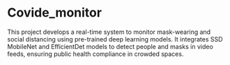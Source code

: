 # Covide_monitor
This project develops a real-time system to monitor mask-wearing and social distancing using pre-trained deep learning models. It integrates SSD MobileNet and EfficientDet models to detect people and masks in video feeds, ensuring public health compliance in crowded spaces.
